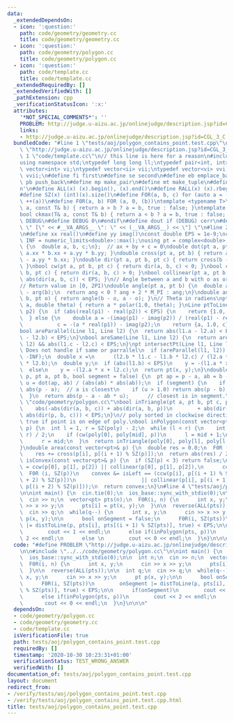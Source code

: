 ```yaml
---
data:
  _extendedDependsOn:
  - icon: ':question:'
    path: code/geometry/geometry.cc
    title: code/geometry/geometry.cc
  - icon: ':question:'
    path: code/geometry/polygon.cc
    title: code/geometry/polygon.cc
  - icon: ':question:'
    path: code/template.cc
    title: code/template.cc
  _extendedRequiredBy: []
  _extendedVerifiedWith: []
  _pathExtension: cpp
  _verificationStatusIcon: ':x:'
  attributes:
    '*NOT_SPECIAL_COMMENTS*': ''
    PROBLEM: http://judge.u-aizu.ac.jp/onlinejudge/description.jsp?id=CGL_3_C
    links:
    - http://judge.u-aizu.ac.jp/onlinejudge/description.jsp?id=CGL_3_C
  bundledCode: "#line 1 \"tests/aoj/polygon_contains_point.test.cpp\"\n#define PROBLEM\
    \ \"http://judge.u-aizu.ac.jp/onlinejudge/description.jsp?id=CGL_3_C\"\n\n#line\
    \ 1 \"code/template.cc\"\n// this line is here for a reason\n#include <bits/stdc++.h>\n\
    using namespace std;\ntypedef long long ll;\ntypedef pair<int, int> ii;\ntypedef\
    \ vector<int> vi;\ntypedef vector<ii> vii;\ntypedef vector<vi> vvi;\ntypedef vector<vii>\
    \ vvii;\n#define fi first\n#define se second\n#define eb emplace_back\n#define\
    \ pb push_back\n#define mp make_pair\n#define mt make_tuple\n#define endl '\\\
    n'\n#define ALL(x) (x).begin(), (x).end()\n#define RALL(x) (x).rbegin(), (x).rend()\n\
    #define SZ(x) (int)(x).size()\n#define FOR(a, b, c) for (auto a = (b); (a) < (c);\
    \ ++(a))\n#define F0R(a, b) FOR (a, 0, (b))\ntemplate <typename T>\nbool ckmin(T&\
    \ a, const T& b) { return a > b ? a = b, true : false; }\ntemplate <typename T>\n\
    bool ckmax(T& a, const T& b) { return a < b ? a = b, true : false; }\n#ifndef\
    \ DEBUG\n#define DEBUG 0\n#endif\n#define dout if (DEBUG) cerr\n#define dvar(...)\
    \ \" [\" << #__VA_ARGS__ \": \" << (__VA_ARGS__) << \"] \"\n#line 2 \"code/geometry/geometry.cc\"\
    \n#define xx real()\n#define yy imag()\nconst double EPS = 1e-9;\nconst double\
    \ INF = numeric_limits<double>::max();\nusing pt = complex<double>;\nstruct Line\
    \ {\n  double a, b, c;\n};  // ax + by + c = 0\ndouble dot(pt a, pt b) { return\
    \ a.xx * b.xx + a.yy * b.yy; }\ndouble cross(pt a, pt b) { return a.xx * b.yy\
    \ - a.yy * b.xx; }\ndouble dir(pt a, pt b, pt c) { return cross(b - a, c - a);\
    \ }\nbool cw(pt a, pt b, pt c) { return dir(a, b, c) < 0; }\nbool ccw(pt a, pt\
    \ b, pt c) { return dir(a, b, c) > 0; }\nbool collinear(pt a, pt b, pt c) { return\
    \ abs(dir(a, b, c)) < EPS; }\n// Angle between a and b with o as origin (ccw).\n\
    // Return value in [0, 2PI)\ndouble angle(pt a, pt b) {\n  double ang = arg(a)\
    \ - arg(b);\n  return ang < 0 ? ang + 2 * M_PI : ang;\n}\ndouble angle(pt a, pt\
    \ b, pt o) { return angle(b - o, a - o); }\n// Theta in radiens\npt rotate(pt\
    \ a, double theta) { return a * polar(1.0, theta); }\nLine ptToLine(pt p1, pt\
    \ p2) {\n  if (abs(real(p1) - real(p2)) < EPS) {\n    return {1.0, 0.0, -real(p1)};\n\
    \  } else {\n    double a = -(imag(p1) - imag(p2)) / (real(p1) - real(p2)),\n\
    \           c = -(a * real(p1)) - imag(p2);\n    return {a, 1.0, c};\n  }\n}\n\
    bool areParallel(Line l1, Line l2) {\n  return abs(l1.a - l2.a) < EPS && abs(l1.b\
    \ - l2.b) < EPS;\n}\nbool areSame(Line l1, Line l2) {\n  return areParallel(l1,\
    \ l2) && abs(l1.c - l2.c) < EPS;\n}\npt intersectPt(Line l1, Line l2) {\n  //\
    \ Does not handle if same or parrallel\n  if (areParallel(l1, l2)) return pt(-INF,\
    \ -INF);\n  double x =\n      (l2.b * l1.c - l1.b * l2.c) / (l2.a * l1.b - l1.a\
    \ * l2.b);\n  double y;\n  if (abs(l1.b) < EPS)\n    y = -(l1.a * x + l1.c);\n\
    \  else\n    y = -(l2.a * x + l2.c);\n  return pt(x, y);\n}\ndouble distToLine(pt\
    \ p, pt a, pt b, bool segment = false) {\n  pt ap = p - a, ab = b - a;\n  double\
    \ u = dot(ap, ab) / (abs(ab) * abs(ab));\n  if (segment) {\n    if (u < 0.0) return\
    \ abs(p - a);  // a is closest\n    if (u > 1.0) return abs(p - b);  // b is closest\n\
    \  }\n  return abs(p - a - ab * u);      // closest is in segment.\n}\n#line 2\
    \ \"code/geometry/polygon.cc\"\nbool inTriangle(pt a, pt b, pt c, pt p) {\n  return\n\
    \    abs(-abs(dir(a, b, c)) + abs(dir(a, b, p))\n        + abs(dir(a, p, c)) +\
    \ abs(dir(p, b, c))) < EPS;\n}\n// poly sorted in clockwise direction.\n// returns\
    \ true if point is on edge of poly.\nbool inPolygon(const vector<pt>& poly, pt\
    \ p) {\n  int l = 1, r = SZ(poly) - 2;\n  while (l < r) {\n    int mid = (l +\
    \ r) / 2;\n    if (cw(poly[0], poly[mid], p))\n      l = mid + 1;\n    else\n\
    \      r = mid;\n  }\n  return inTriangle(poly[0], poly[l], poly[l - 1], p);\n\
    }\ndouble area(const vector<pt>& p) {\n  double res = 0.0;\n  F0R (i, SZ(p))\n\
    \    res += cross(p[i], p[(i + 1) % SZ(p)]);\n  return abs(res) / 2;\n}\nbool\
    \ isConvex(const vector<pt>& p) {\n  if (SZ(p) < 3) return false;\n  bool isLeft\
    \ = ccw(p[0], p[1], p[2]) || collinear(p[0], p[1], p[2]),\n      convex = true;\n\
    \  F0R (i, SZ(p))\n    convex &= isLeft == (ccw(p[i], p[(i + 1) % SZ(p)], p[(i\
    \ + 2) % SZ(p)])\n                     || collinear(p[i], p[(i + 1) % SZ(p)],\
    \ p[(i + 2) % SZ(p)]));\n  return convex;\n}\n#line 4 \"tests/aoj/polygon_contains_point.test.cpp\"\
    \n\nint main() {\n  cin.tie(0);\n  ios_base::sync_with_stdio(0);\n\n  int n;\n\
    \  cin >> n;\n  vector<pt> pts(n);\n  F0R(i, n) {\n      int x, y;\n      cin\
    \ >> x >> y;\n      pts[i] = pt(x, y);\n  }\n\n  reverse(ALL(pts));\n\n  int q;\n\
    \  cin >> q;\n  while(q--) {\n      int x, y;\n      cin >> x >> y;\n      pt\
    \ p(x, y);\n\n      bool onSegment = false;\n      F0R(i, SZ(pts))\n        onSegment\
    \ |= distToLine(p, pts[i], pts[(i + 1) % SZ(pts)], true) < EPS;\n\n      if(onSegment)\n\
    \        cout << 1 << endl;\n      else if(inPolygon(pts, p))\n        cout <<\
    \ 2 << endl;\n      else \n        cout << 0 << endl;\n  }\n}\n\n\n"
  code: "#define PROBLEM \"http://judge.u-aizu.ac.jp/onlinejudge/description.jsp?id=CGL_3_C\"\
    \n\n#include \"../../code/geometry/polygon.cc\"\n\nint main() {\n  cin.tie(0);\n\
    \  ios_base::sync_with_stdio(0);\n\n  int n;\n  cin >> n;\n  vector<pt> pts(n);\n\
    \  F0R(i, n) {\n      int x, y;\n      cin >> x >> y;\n      pts[i] = pt(x, y);\n\
    \  }\n\n  reverse(ALL(pts));\n\n  int q;\n  cin >> q;\n  while(q--) {\n      int\
    \ x, y;\n      cin >> x >> y;\n      pt p(x, y);\n\n      bool onSegment = false;\n\
    \      F0R(i, SZ(pts))\n        onSegment |= distToLine(p, pts[i], pts[(i + 1)\
    \ % SZ(pts)], true) < EPS;\n\n      if(onSegment)\n        cout << 1 << endl;\n\
    \      else if(inPolygon(pts, p))\n        cout << 2 << endl;\n      else \n \
    \       cout << 0 << endl;\n  }\n}\n\n\n"
  dependsOn:
  - code/geometry/polygon.cc
  - code/geometry/geometry.cc
  - code/template.cc
  isVerificationFile: true
  path: tests/aoj/polygon_contains_point.test.cpp
  requiredBy: []
  timestamp: '2020-10-30 10:23:31+01:00'
  verificationStatus: TEST_WRONG_ANSWER
  verifiedWith: []
documentation_of: tests/aoj/polygon_contains_point.test.cpp
layout: document
redirect_from:
- /verify/tests/aoj/polygon_contains_point.test.cpp
- /verify/tests/aoj/polygon_contains_point.test.cpp.html
title: tests/aoj/polygon_contains_point.test.cpp
---
```

